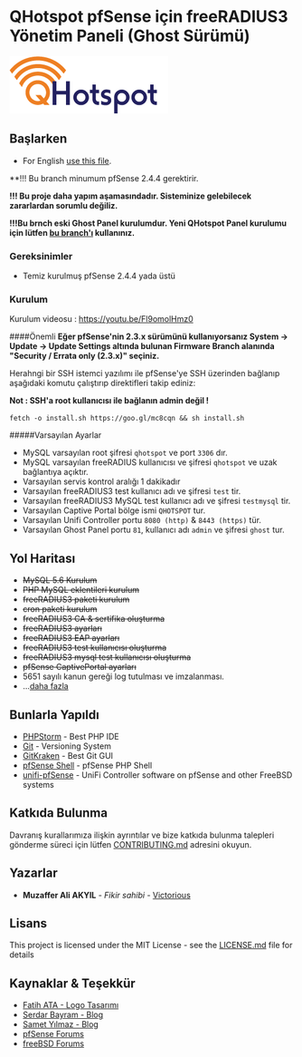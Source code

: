 # QHotspot pfSense için freeRADIUS3 Yönetim Paneli (Ghost Sürümü)
![QHotspot](QHotspot-logo.png)
## Başlarken

* For English [use this file](README.md).

**!!! Bu branch minumum pfSense 2.4.4 gerektirir.

**!!! Bu proje daha yapım aşamasındadır. Sisteminize gelebilecek zararlardan sorumlu değiliz.**

**!!!Bu brnch eski Ghost Panel kurulumdur. Yeni QHotspot Panel kurulumu için lütfen [bu branch'ı](https://bitbucket.org/qtechnics/qhotspot/src/) kullanınız.**

### Gereksinimler

* Temiz kurulmuş pfSense 2.4.4 yada üstü

### Kurulum

Kurulum videosu : https://youtu.be/Fl9omolHmz0

####Önemli
**Eğer pfSense'nin 2.3.x sürümünü kullanıyorsanız System -> Update -> Update Settings altında bulunan Firmware Branch alanında "Security / Errata only (2.3.x)" seçiniz.**

Herahngi bir SSH istemci yazılımı ile pfSense'ye SSH üzerinden bağlanıp aşağıdaki komutu çalıştırıp direktifleri takip ediniz:

**Not : SSH'a root kullanıcısı ile bağlanın admin değil !**

```
fetch -o install.sh https://goo.gl/mc8cqn && sh install.sh
```

#####Varsayılan Ayarlar
* MySQL varsayılan root şifresi ``qhotspot`` ve port ``3306`` dır.
* MySQL varsayılan freeRADIUS kullanıcısı ve şifresi ``qhotspot`` ve uzak bağlantıya açıktır.
* Varsayılan servis kontrol aralığı 1 dakikadır
* Varsayılan freeRADIUS3 test kullanıcı adı ve şifresi ``test`` tir.
* Varsayılan freeRADIUS3 MySQL test kullanıcı adı ve şifresi ``testmysql`` tir.
* Varsayılan Captive Portal bölge ismi ``QHOTSPOT`` tur.
* Varsayılan Unifi Controller portu ``8080 (http)`` & ``8443 (https)`` tür. 
* Varsayılan Ghost Panel portu ``81``, kullanıcı adı ``admin`` ve şifresi ``ghost`` tur.

## Yol Haritası
* ~~MySQL 5.6 Kurulum~~
* ~~PHP MySQL eklentileri kurulum~~
* ~~freeRADIUS3 paketi kurulum~~
* ~~cron paketi kurulum~~
* ~~freeRADIUS3 CA & sertifika oluşturma~~
* ~~freeRADIUS3 ayarları~~
* ~~freeRADIUS3 EAP ayarları~~
* ~~freeRADIUS3 test kullanıcısı oluşturma~~
* ~~freeRADIUS3 mysql test kullanıcısı oluşturma~~
* ~~pfSense CaptivePortal ayarları~~
* 5651 sayılı kanun gereği log tutulması ve imzalanması.
* ...[daha fazla](https://bitbucket.org/qtechnics/qhotspot/issues?kind=enhancement&kind=proposal)

## Bunlarla Yapıldı
* [PHPStorm](https://www.jetbrains.com/phpstorm/) - Best PHP IDE
* [Git](https://git-scm.com/) - Versioning System
* [GitKraken](https://www.gitkraken.com/) - Best Git GUI
* [pfSense Shell](https://doc.pfsense.org/index.php/Using_the_PHP_pfSense_Shell) - pfSense PHP Shell
* [unifi-pfSense](https://github.com/gozoinks/unifi-pfsense) - UniFi Controller software on pfSense and other FreeBSD systems

## Katkıda Bulunma

Davranış kurallarımıza ilişkin ayrıntılar ve bize katkıda bulunma talepleri gönderme süreci için lütfen [CONTRIBUTING.md](CONTRIBUTING.md) adresini okuyun.

## Yazarlar

* **Muzaffer Ali AKYIL** - *Fikir sahibi* - [Victorious](https://muzaffer.akyil.net)

## Lisans

This project is licensed under the MIT License - see the [LICENSE.md](LICENSE.md) file for details

## Kaynaklar & Teşekkür

* [Fatih ATA - Logo Tasarımı](mailto:fatihata@gmail.com)
* [Serdar Bayram - Blog](https://www.serdarbayram.net/)
* [Samet Yılmaz - Blog](http://sametyilmaz.com.tr/)
* [pfSense Forums](https://forum.pfsense.org)
* [freeBSD Forums](https://forums.freebsd.org/)